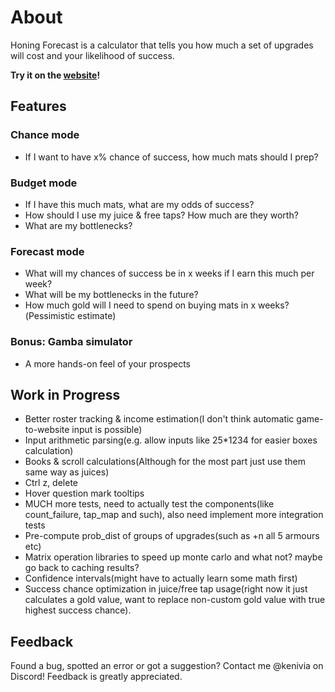 # About

Honing Forecast is a calculator that tells you how much a set of upgrades will cost and your likelihood of success.

**Try it on the [website](https://kenivia.github.io/Honing-Forecast/)!**

## Features

### Chance mode

- If I want to have x% chance of success, how much mats should I prep?

### Budget mode

- If I have this much mats, what are my odds of success?
- How should I use my juice & free taps? How much are they worth?
- What are my bottlenecks?

### Forecast mode

- What will my chances of success be in x weeks if I earn this much per week?
- What will be my bottlenecks in the future?
- How much gold will I need to spend on buying mats in x weeks?(Pessimistic estimate)

### Bonus: Gamba simulator

- A more hands-on feel of your prospects

## Work in Progress

- Better roster tracking & income estimation(I don't think automatic game-to-website input is possible)
- Input arithmetic parsing(e.g. allow inputs like 25*1234 for easier boxes calculation)
- Books & scroll calculations(Although for the most part just use them same way as juices)
- Ctrl z, delete
- Hover question mark tooltips
- MUCH more tests, need to actually test the components(like count_failure, tap_map and such), also need implement more integration tests
- Pre-compute prob_dist of groups of upgrades(such as +n all 5 armours etc)
- Matrix operation libraries to speed up monte carlo and what not? maybe go back to caching results?
- Confidence intervals(might have to actually learn some math first)
- Success chance optimization in juice/free tap usage(right now it just calculates a gold value, want to replace non-custom gold value with true highest success chance).

## Feedback

Found a bug, spotted an error or got a suggestion? Contact me @kenivia on Discord! Feedback is greatly appreciated.
